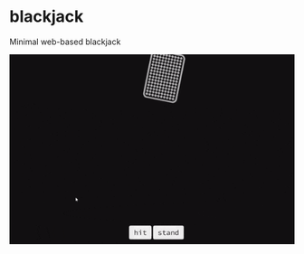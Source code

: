 # blackjack

Minimal web-based blackjack

![blackjack](https://raw.githubusercontent.com/hylu-dev/blackjack/main/demo.gif)
